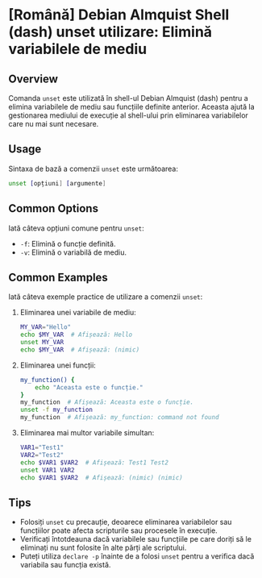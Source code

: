 # [Română] Debian Almquist Shell (dash) unset utilizare: Elimină variabilele de mediu

## Overview
Comanda `unset` este utilizată în shell-ul Debian Almquist (dash) pentru a elimina variabilele de mediu sau funcțiile definite anterior. Aceasta ajută la gestionarea mediului de execuție al shell-ului prin eliminarea variabilelor care nu mai sunt necesare.

## Usage
Sintaxa de bază a comenzii `unset` este următoarea:

```bash
unset [opțiuni] [argumente]
```

## Common Options
Iată câteva opțiuni comune pentru `unset`:

- `-f`: Elimină o funcție definită.
- `-v`: Elimină o variabilă de mediu.

## Common Examples
Iată câteva exemple practice de utilizare a comenzii `unset`:

1. Eliminarea unei variabile de mediu:
   ```bash
   MY_VAR="Hello"
   echo $MY_VAR  # Afișează: Hello
   unset MY_VAR
   echo $MY_VAR  # Afișează: (nimic)
   ```

2. Eliminarea unei funcții:
   ```bash
   my_function() {
       echo "Aceasta este o funcție."
   }
   my_function  # Afișează: Aceasta este o funcție.
   unset -f my_function
   my_function  # Afișează: my_function: command not found
   ```

3. Eliminarea mai multor variabile simultan:
   ```bash
   VAR1="Test1"
   VAR2="Test2"
   echo $VAR1 $VAR2  # Afișează: Test1 Test2
   unset VAR1 VAR2
   echo $VAR1 $VAR2  # Afișează: (nimic) (nimic)
   ```

## Tips
- Folosiți `unset` cu precauție, deoarece eliminarea variabilelor sau funcțiilor poate afecta scripturile sau procesele în execuție.
- Verificați întotdeauna dacă variabilele sau funcțiile pe care doriți să le eliminați nu sunt folosite în alte părți ale scriptului.
- Puteți utiliza `declare -p` înainte de a folosi `unset` pentru a verifica dacă variabila sau funcția există.